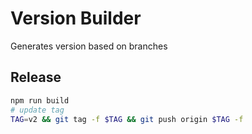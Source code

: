 # Version Builder
Generates version based on branches

## Release

```bash
npm run build
# update tag
TAG=v2 && git tag -f $TAG && git push origin $TAG -f
```